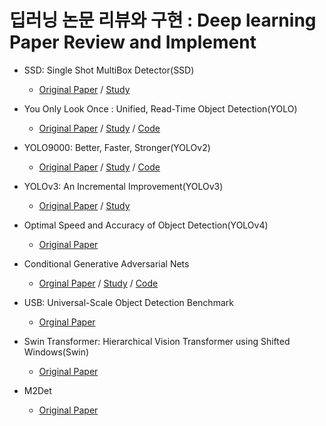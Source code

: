 # 딥러닝 논문 리뷰와 구현 : Deep learning Paper Review and Implement

- SSD: Single Shot MultiBox Detector(SSD)
    - [Original Paper](https://arxiv.org/pdf/1512.02325.pdf) / [Study]()
    
- You Only Look Once : Unified, Read-Time Object Detection(YOLO)
    - [Original Paper](https://arxiv.org/pdf/1506.02640.pdf) / [Study](https://github.com/Junhyuk93/PyTorchImplementation/blob/main/YOLO/Yolo%20.pdf) / [Code](https://github.com/Junhyuk93/PyTorchImplementation/tree/main/YOLO/Code)

- YOLO9000: Better, Faster, Stronger(YOLOv2)
    - [Original Paper](https://arxiv.org/pdf/1612.08242.pdf) / [Study](https://github.com/Junhyuk93/PyTorchImplementation/blob/main/YOLOv2/Yolov2.pdf) / [Code]()

- YOLOv3: An Incremental Improvement(YOLOv3)
    - [Original Paper](https://arxiv.org/pdf/1804.02767.pdf) / [Study](https://github.com/Junhyuk93/studying-deep-learning-paper/blob/main/YOLOv3/Yolov3.pdf)

- Optimal Speed and Accuracy of Object Detection(YOLOv4)
    - [Original Paper](https://arxiv.org/pdf/2004.10934.pdf)


- Conditional Generative Adversarial Nets
    - [Orginal Paper](https://arxiv.org/pdf/1411.1784.pdf) / [Study]() / [Code](https://github.com/Junhyuk93/PyTorchImplementation/blob/main/CGAN/CGAN_Code.ipynb)

- USB: Universal-Scale Object Detection Benchmark
    - [Orginal Paper](https://arxiv.org/pdf/2103.14027.pdf)

- Swin Transformer: Hierarchical Vision Transformer using Shifted Windows(Swin)
    - [Original Paper](https://arxiv.org/pdf/2103.14030)
- M2Det
    - [Original Paper](https://arxiv.org/pdf/1811.04533.pdf)
